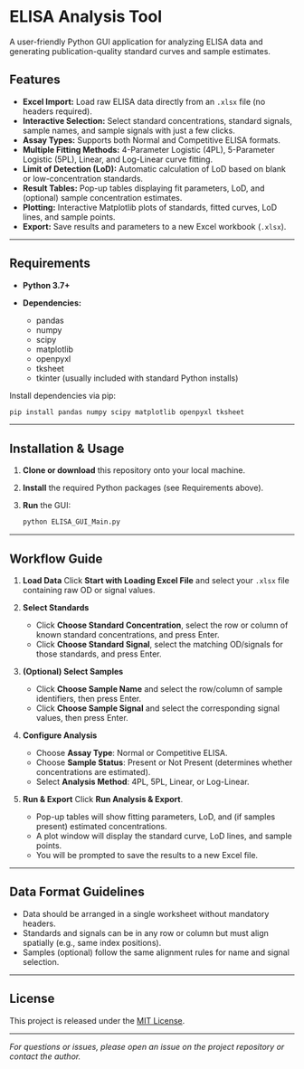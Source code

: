 # ELISA Analysis Tool

A user-friendly Python GUI application for analyzing ELISA data and generating publication-quality standard curves and sample estimates.

## Features

* **Excel Import:** Load raw ELISA data directly from an `.xlsx` file (no headers required).
* **Interactive Selection:** Select standard concentrations, standard signals, sample names, and sample signals with just a few clicks.
* **Assay Types:** Supports both Normal and Competitive ELISA formats.
* **Multiple Fitting Methods:** 4-Parameter Logistic (4PL), 5-Parameter Logistic (5PL), Linear, and Log-Linear curve fitting.
* **Limit of Detection (LoD):** Automatic calculation of LoD based on blank or low-concentration standards.
* **Result Tables:** Pop-up tables displaying fit parameters, LoD, and (optional) sample concentration estimates.
* **Plotting:** Interactive Matplotlib plots of standards, fitted curves, LoD lines, and sample points.
* **Export:** Save results and parameters to a new Excel workbook (`.xlsx`).

---

## Requirements

* **Python 3.7+**
* **Dependencies:**

  * pandas
  * numpy
  * scipy
  * matplotlib
  * openpyxl
  * tksheet
  * tkinter (usually included with standard Python installs)

Install dependencies via pip:

```bash
pip install pandas numpy scipy matplotlib openpyxl tksheet
```

---

## Installation & Usage

1. **Clone or download** this repository onto your local machine.
2. **Install** the required Python packages (see Requirements above).
3. **Run** the GUI:

   ```bash
   python ELISA_GUI_Main.py
   ```

---

## Workflow Guide

1. **Load Data**
   Click **Start with Loading Excel File** and select your `.xlsx` file containing raw OD or signal values.

2. **Select Standards**

   * Click **Choose Standard Concentration**, select the row or column of known standard concentrations, and press Enter.
   * Click **Choose Standard Signal**, select the matching OD/signals for those standards, and press Enter.

3. **(Optional) Select Samples**

   * Click **Choose Sample Name** and select the row/column of sample identifiers, then press Enter.
   * Click **Choose Sample Signal** and select the corresponding signal values, then press Enter.

4. **Configure Analysis**

   * Choose **Assay Type**: Normal or Competitive ELISA.
   * Choose **Sample Status**: Present or Not Present (determines whether concentrations are estimated).
   * Select **Analysis Method**: 4PL, 5PL, Linear, or Log-Linear.

5. **Run & Export**
   Click **Run Analysis & Export**.

   * Pop-up tables will show fitting parameters, LoD, and (if samples present) estimated concentrations.
   * A plot window will display the standard curve, LoD lines, and sample points.
   * You will be prompted to save the results to a new Excel file.

---

## Data Format Guidelines

* Data should be arranged in a single worksheet without mandatory headers.
* Standards and signals can be in any row or column but must align spatially (e.g., same index positions).
* Samples (optional) follow the same alignment rules for name and signal selection.

---

## License

This project is released under the [MIT License](LICENSE).

---

*For questions or issues, please open an issue on the project repository or contact the author.*
